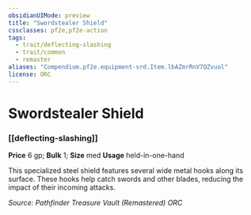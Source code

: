 ```yaml
---
obsidianUIMode: preview
title: "Swordstealer Shield"
cssclasses: pf2e,pf2e-action
tags:
  - trait/deflecting-slashing
  - trait/common
  - remaster
aliases: "Compendium.pf2e.equipment-srd.Item.lbAZmrRnV7OZvuol"
license: ORC
---
```

# Swordstealer Shield

### [[deflecting-slashing]]


**Price** 6 gp; 
**Bulk** 1; **Size** med
**Usage** held-in-one-hand

This specialized steel shield features several wide metal hooks along its surface. These hooks help catch swords and other blades, reducing the impact of their incoming attacks.

*Source: Pathfinder Treasure Vault (Remastered)*
*ORC*
